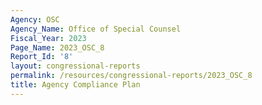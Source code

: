 ```yaml
---
Agency: OSC
Agency_Name: Office of Special Counsel
Fiscal_Year: 2023
Page_Name: 2023_OSC_8
Report_Id: '8'
layout: congressional-reports
permalink: /resources/congressional-reports/2023_OSC_8
title: Agency Compliance Plan
---
```

